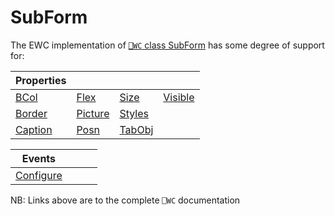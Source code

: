 # SubForm

The EWC implementation of [`⎕WC` class SubForm](https://help.dyalog.com/19.0/index.htm#GUI/Objects/SubForm.htm) has some degree of support for:

| Properties|  |  |  |
|--|--|--|--|
 |  [BCol](https://help.dyalog.com/19.0/index.htm#GUI/Properties/BCol.htm)        |  [Flex](https://help.dyalog.com/19.0/index.htm#GUI/Properties/Flex.htm)        |  [Size](https://help.dyalog.com/19.0/index.htm#GUI/Properties/Size.htm)      |  [Visible](https://help.dyalog.com/19.0/index.htm#GUI/Properties/Visible.htm) |
 |  [Border](https://help.dyalog.com/19.0/index.htm#GUI/Properties/Border.htm)    |  [Picture](https://help.dyalog.com/19.0/index.htm#GUI/Properties/Picture.htm)  |  [Styles](https://help.dyalog.com/19.0/index.htm#GUI/Properties/Styles.htm)  |                                                                               |
 |  [Caption](https://help.dyalog.com/19.0/index.htm#GUI/Properties/Caption.htm)  |  [Posn](https://help.dyalog.com/19.0/index.htm#GUI/Properties/Posn.htm)        |  [TabObj](https://help.dyalog.com/19.0/index.htm#GUI/Properties/TabObj.htm)  |                                                                               |


| Events|  |  |  |
|--|--|--|--|
 |  [Configure](https://help.dyalog.com/19.0/index.htm#GUI/MethodOrEvents/Configure.htm)  |                                                                                        |                                                                                        |                                                                                       |

NB: Links above are to the complete `⎕WC` documentation
